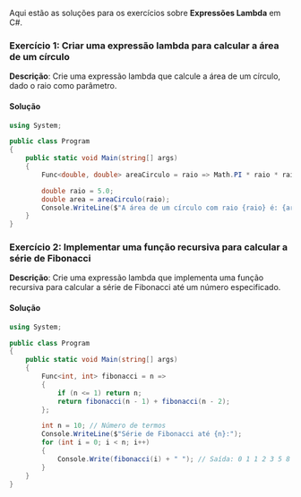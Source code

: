 Aqui estão as soluções para os exercícios sobre **Expressões Lambda** em C#.

### Exercício 1: Criar uma expressão lambda para calcular a área de um círculo

**Descrição**: Crie uma expressão lambda que calcule a área de um círculo, dado o raio como parâmetro.

#### Solução

```csharp
using System;

public class Program
{
    public static void Main(string[] args)
    {
        Func<double, double> areaCirculo = raio => Math.PI * raio * raio;

        double raio = 5.0;
        double area = areaCirculo(raio);
        Console.WriteLine($"A área de um círculo com raio {raio} é: {area:F2}"); // Saída: A área de um círculo com raio 5 é: 78.54
    }
}
```


### Exercício 2: Implementar uma função recursiva para calcular a série de Fibonacci

**Descrição**: Crie uma expressão lambda que implementa uma função recursiva para calcular a série de Fibonacci até um número especificado.

#### Solução

```csharp
using System;

public class Program
{
    public static void Main(string[] args)
    {
        Func<int, int> fibonacci = n =>
        {
            if (n <= 1) return n;
            return fibonacci(n - 1) + fibonacci(n - 2);
        };

        int n = 10; // Número de termos
        Console.WriteLine($"Série de Fibonacci até {n}:");
        for (int i = 0; i < n; i++)
        {
            Console.Write(fibonacci(i) + " "); // Saída: 0 1 1 2 3 5 8 13 21 34
        }
    }
}
```